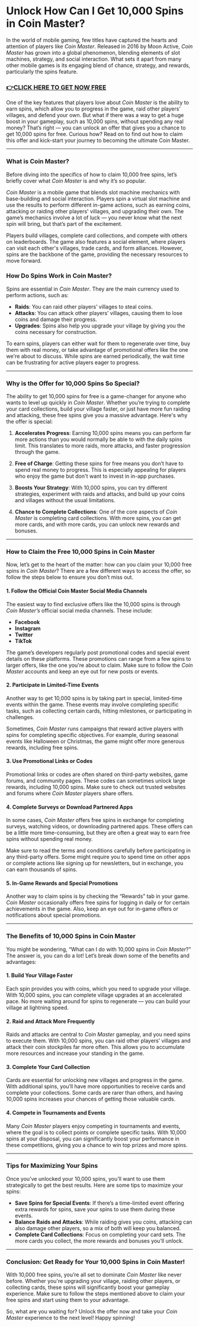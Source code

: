 # Unlock How Can I Get 10,000 Spins in Coin Master?

In the world of mobile gaming, few titles have captured the hearts and attention of players like *Coin Master*. Released in 2016 by Moon Active, *Coin Master* has grown into a global phenomenon, blending elements of slot machines, strategy, and social interaction. What sets it apart from many other mobile games is its engaging blend of chance, strategy, and rewards, particularly the spins feature.

### [👉CLICK HERE TO GET NOW FREE](https://jackmarkjr.github.io/spins/)

One of the key features that players love about *Coin Master* is the ability to earn spins, which allow you to progress in the game, raid other players’ villages, and defend your own. But what if there was a way to get a huge boost in your gameplay, such as 10,000 spins, without spending any real money? That’s right — you can unlock an offer that gives you a chance to get 10,000 spins for free. Curious how? Read on to find out how to claim this offer and kick-start your journey to becoming the ultimate Coin Master.

---

### What is Coin Master?

Before diving into the specifics of how to claim 10,000 free spins, let’s briefly cover what *Coin Master* is and why it’s so popular.

*Coin Master* is a mobile game that blends slot machine mechanics with base-building and social interaction. Players spin a virtual slot machine and use the results to perform different in-game actions, such as earning coins, attacking or raiding other players' villages, and upgrading their own. The game’s mechanics involve a lot of luck — you never know what the next spin will bring, but that’s part of the excitement.

Players build villages, complete card collections, and compete with others on leaderboards. The game also features a social element, where players can visit each other's villages, trade cards, and form alliances. However, spins are the backbone of the game, providing the necessary resources to move forward.

### How Do Spins Work in Coin Master?

Spins are essential in *Coin Master*. They are the main currency used to perform actions, such as:

- **Raids**: You can raid other players’ villages to steal coins.
- **Attacks**: You can attack other players’ villages, causing them to lose coins and damage their progress.
- **Upgrades**: Spins also help you upgrade your village by giving you the coins necessary for construction.

To earn spins, players can either wait for them to regenerate over time, buy them with real money, or take advantage of promotional offers like the one we're about to discuss. While spins are earned periodically, the wait time can be frustrating for active players eager to progress.

---

### Why is the Offer for 10,000 Spins So Special?

The ability to get 10,000 spins for free is a game-changer for anyone who wants to level up quickly in *Coin Master*. Whether you’re trying to complete your card collections, build your village faster, or just have more fun raiding and attacking, these free spins give you a massive advantage. Here's why the offer is special:

1. **Accelerates Progress**: Earning 10,000 spins means you can perform far more actions than you would normally be able to with the daily spins limit. This translates to more raids, more attacks, and faster progression through the game.

2. **Free of Charge**: Getting these spins for free means you don’t have to spend real money to progress. This is especially appealing for players who enjoy the game but don't want to invest in in-app purchases.

3. **Boosts Your Strategy**: With 10,000 spins, you can try different strategies, experiment with raids and attacks, and build up your coins and villages without the usual limitations. 

4. **Chance to Complete Collections**: One of the core aspects of *Coin Master* is completing card collections. With more spins, you can get more cards, and with more cards, you can unlock new rewards and bonuses.

---

### How to Claim the Free 10,000 Spins in Coin Master

Now, let’s get to the heart of the matter: how can you claim your 10,000 free spins in *Coin Master*? There are a few different ways to access the offer, so follow the steps below to ensure you don’t miss out.

#### 1. **Follow the Official Coin Master Social Media Channels**

The easiest way to find exclusive offers like the 10,000 spins is through *Coin Master’s* official social media channels. These include:

- **Facebook**
- **Instagram**
- **Twitter**
- **TikTok**

The game’s developers regularly post promotional codes and special event details on these platforms. These promotions can range from a few spins to larger offers, like the one you're about to claim. Make sure to follow the *Coin Master* accounts and keep an eye out for new posts or events.

#### 2. **Participate in Limited-Time Events**

Another way to get 10,000 spins is by taking part in special, limited-time events within the game. These events may involve completing specific tasks, such as collecting certain cards, hitting milestones, or participating in challenges.

Sometimes, *Coin Master* runs campaigns that reward active players with spins for completing specific objectives. For example, during seasonal events like Halloween or Christmas, the game might offer more generous rewards, including free spins.

#### 3. **Use Promotional Links or Codes**

Promotional links or codes are often shared on third-party websites, game forums, and community pages. These codes can sometimes unlock large rewards, including 10,000 spins. Make sure to check out trusted websites and forums where *Coin Master* players share offers.

#### 4. **Complete Surveys or Download Partnered Apps**

In some cases, *Coin Master* offers free spins in exchange for completing surveys, watching videos, or downloading partnered apps. These offers can be a little more time-consuming, but they are often a great way to earn free spins without spending real money.

Make sure to read the terms and conditions carefully before participating in any third-party offers. Some might require you to spend time on other apps or complete actions like signing up for newsletters, but in exchange, you can earn thousands of spins.

#### 5. **In-Game Rewards and Special Promotions**

Another way to claim spins is by checking the “Rewards” tab in your game. *Coin Master* occasionally offers free spins for logging in daily or for certain achievements in the game. Also, keep an eye out for in-game offers or notifications about special promotions.

---

### The Benefits of 10,000 Spins in Coin Master

You might be wondering, “What can I do with 10,000 spins in *Coin Master*?” The answer is, you can do a lot! Let’s break down some of the benefits and advantages:

#### **1. Build Your Village Faster**

Each spin provides you with coins, which you need to upgrade your village. With 10,000 spins, you can complete village upgrades at an accelerated pace. No more waiting around for spins to regenerate — you can build your village at lightning speed.

#### **2. Raid and Attack More Frequently**

Raids and attacks are central to *Coin Master* gameplay, and you need spins to execute them. With 10,000 spins, you can raid other players’ villages and attack their coin stockpiles far more often. This allows you to accumulate more resources and increase your standing in the game.

#### **3. Complete Your Card Collection**

Cards are essential for unlocking new villages and progress in the game. With additional spins, you’ll have more opportunities to receive cards and complete your collections. Some cards are rarer than others, and having 10,000 spins increases your chances of getting those valuable cards.

#### **4. Compete in Tournaments and Events**

Many *Coin Master* players enjoy competing in tournaments and events, where the goal is to collect points or complete specific tasks. With 10,000 spins at your disposal, you can significantly boost your performance in these competitions, giving you a chance to win top prizes and more spins.

---

### Tips for Maximizing Your Spins

Once you’ve unlocked your 10,000 spins, you’ll want to use them strategically to get the best results. Here are some tips to maximize your spins:

- **Save Spins for Special Events**: If there’s a time-limited event offering extra rewards for spins, save your spins to use them during these events.
- **Balance Raids and Attacks**: While raiding gives you coins, attacking can also damage other players, so a mix of both will keep you balanced.
- **Complete Card Collections**: Focus on completing your card sets. The more cards you collect, the more rewards and bonuses you’ll unlock.

---

### Conclusion: Get Ready for Your 10,000 Spins in Coin Master!

With 10,000 free spins, you’re all set to dominate *Coin Master* like never before. Whether you're upgrading your village, raiding other players, or collecting cards, these spins will significantly boost your gameplay experience. Make sure to follow the steps mentioned above to claim your free spins and start using them to your advantage.

So, what are you waiting for? Unlock the offer now and take your *Coin Master* experience to the next level! Happy spinning!
